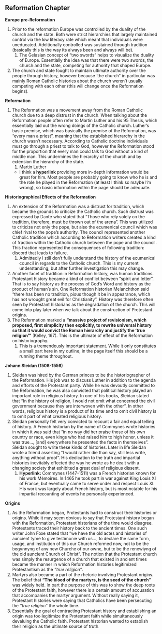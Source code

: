 ## Reformation Chapter

**Europe pre-Reformation** 

1. Prior to the reformation Europe was controlled by the duality of the church and the state.  Both were strict hierarchies that largely maintained control via the low literacy rate which meant that individuals were uneducated.  Additionally controlled was sustained through tradition (basically this is the way its always been and always will be).  
   1. The Gelasian concept of “two swords” helps to visualize the duality of Europe.  Essentially the idea was that there were      two swords, the church and the state, competing for authority that shaped Europe.
2. The church and state fought to maintain ultimate authority over the people through history, however because ‘the church" in particular was mainly Roman Catholic histories about the church weren’t usually competing with each other (this will change once the Reformation begins).

**Reformation** 

1. The Reformation was a movement away from the Roman Catholic church due to a deep distrust in the church.  When talking about the Reformation people often refer to Martin Luther and his 95 Thesis, which essentially laid out the wrong doings of the Catholic church.  Luther’s basic premise, which was basically the premise of the Reformation, was “every man a priest”, meaning that the established hierarchy in the church wasn’t necessary.  According to Catholic doctrine individuals must go through a priest to talk to God, however the Reformation stood for the proportion that every man could talk to God without a kind of middle man.  This undermines the hierarchy of the church and by extension the hierarchy of the state.  
   1. Martin Luther
     * I think a **hyperlink** providing more in-depth information would be great for him.  Most people are probably going to        know who he is and the role he played in the Reformation (at least I think so maybe I’m wrong), so basic information          within the page should be adequate.  

**Historiographical Effects of the Reformation** 

1. An extension of the Reformation was a distrust for tradition, which became the grounds to criticize the Catholic church.  Such distrust was expressed by Dante who stated that “Those who rely solely on the tradition, therefore, must be thrown out of the arena”.  This was utilized to criticize not only the pope, but also the ecumenical council which was chief rival to the pope’s authority.  The council represented another Catholic tradition which according to Reformation writers created a kind of fraction within the Catholic church between the pope and the council.  This fraction represented the consequences of following tradition: discord that leads to failure.  
   1. Admittedly I still don’t fully understand the history of the ecumenical council in regards to the Catholic church.  This       is my current understanding, but after further investigation this may change.  
2. Another facet of tradition in Reformation history, was human traditions.  Protestant history became a kind of conflict between “spirit and letter”.  That is to say history as the process of God’s Word and history as the product of human’s sin.  One Reformation historian Melanchthon said “there has been no tradition, pious though it be in appearance, which has not wrought great evil for Christianity”.  History was therefore often seen by Protestant historians as the degradation of the church.  This will come into play later when we talk about the construction of Protestant origins.
3. The Reformation marked a **“massive project of revisionism, which proposed, first simplicity then explicitly, to rewrite universal history so that it would convict the Roman hierarchy and justify the ‘true religion’”** (Kelley, 167).  This is the ultimate of effect of the Reformation on historiography. 
   1. This is a tremendously important statement.  While it only constitutes a small part here in my outline, in the page           itself this should be a running theme throughout. 

**Johann Sleidan (1506-1556)**

1. Sleidan was hired by the German princes to be the historiographer of the Reformation.  His job was to discuss Luther in addition to the agenda and efforts of the Protestant party.  While he was devoutly committed to the Reformation, he was also convicted that political history played an important role in religious history.  In one of his books, Sleidan stated that “In the history of religion, I would not omit what concerned the civil government because they are interwoven with the other”.  In other words, religious history is a product of its time and to omit civil history is to omit part of what created religious history.
2. Sleidan personally felt very convicted to recount a fair and equal telling of history.  A French historian by the name of Commynes wrote histories in which it was said that “in no way did her praise those of his own country or race, even kings who had raised him to high honor, unless it was true…, [and] everywhere he presented the facts in themselves”.  Sleidan sought to write these kinds of histories.  Later in life Sleidan wrote a friend asserting “I would rather die than say, still less write, anything without proof”.  His dedication to the truth and impartial histories inevitably effected the way he wrote as he dealt with a changing society that exhibited a great deal of religious dissent. 
   1. **Hyperlink:** Commynes (1447-1511) was a French historian known for his work Mémoires.  In 1465 he took part in war           against King Louis XI of France, but eventually came to serve under and respect Louis XI.  His work was largely about         French history, but is most notable for his impartial recounting of events he personally experienced.   

**Origins**

1. As the Reformation began, Protestants had to construct their histories or origins.  While it may seem obvious to say that Protestant history began with the Reformation, Protestant historians of the time would disagree. Protestants traced their history back to the ancient times.  One such writer John Foxe stated that “we have the old actes and histories of auncient tyme to give testimonie with us…, to declare the same form, usage, and institution of this our Church reformed now, not to be the begynnyng of any new Churche of our owne, but to be the renewiyng of the old auncient Church of Christ”.  The notion that the Protestant church was simply the resurgence of a church that existed in ancient times became the manner in which Reformation histories legitimized Protestantism as the *“true religion”*.  
2. Martyrs also became a part of the rhetoric involving Protestant origins.  The belief that **“The blood of the martyrs, is the seed of the church”** was widely held.  In part the purpose of this was to show the deep roots of the Protestant faith, however there is a certain amount of accusation that accompanies the martyr argument.  Without really saying it, Protestant histories were saying that Catholics have been persecuting the *“true religion”* the whole time.
3. Essentially the goal of contracting Protestant history and establishing an origin was too legitimize the Protestant faith while simultaneously devaluing the Catholic faith.  Protestant historian wanted to establish their religion as the ultimate source of truth. 

